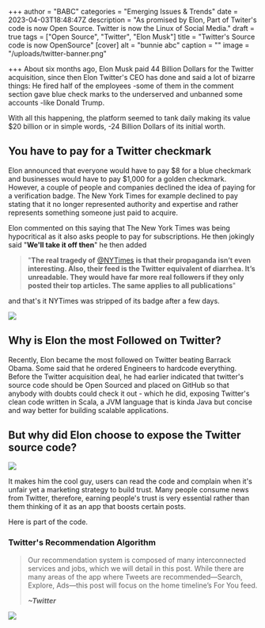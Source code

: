 +++
author = "BABC"
categories = "Emerging Issues & Trends"
date = 2023-04-03T18:48:47Z
description = "As promised by Elon, Part of Twiter's code is now Open Source. Twitter is now the Linux of Social Media."
draft = true
tags = ["Open Source", "Twitter", "Elon Musk"]
title = "Twitter's Source code is now OpenSource"
[cover]
alt = "bunnie abc"
caption = ""
image = "/uploads/twitter-banner.png"

+++
About six months ago, Elon Musk paid 44 Billion Dollars for the Twitter acquisition, since then Elon Twitter's CEO has done and said a lot of bizarre things: He fired half of the employees -some of them in the comment section gave blue check marks to the underserved and unbanned some accounts -like Donald Trump.

With all this happening, the platform seemed to tank daily making its value $20 billion or in simple words, -24 Billion Dollars of its initial worth.

## You have  to pay for a Twitter checkmark

Elon announced that everyone would have to pay $8 for a blue checkmark and businesses would have to pay $1,000 for a golden checkmark. However, a couple of people and companies declined the idea of paying for a verification badge. The New York Times for example declined to pay stating that it no longer represented authority and expertise and rather represents something someone just paid to acquire.

Elon commented on this saying that The New York Times was being hypocritical as it also asks people to pay for subscriptions. He then jokingly said "**We'll take it off then**" he then added

> "**The real tragedy of** [@NYTimes](https://twitter.com/NYTimes) **is that their propaganda isn’t even interesting. Also, their feed is the Twitter equivalent of diarrhea. It’s unreadable. They would have far more real followers if they only posted their top articles. The same applies to all publications**"

and that's it NYTimes was stripped of its badge after a few days.

![](/uploads/screenshot-from-2023-04-03-23-12-56.png)

## Why is Elon the most Followed on Twitter?

Recently, Elon became the most followed on Twitter beating Barrack Obama. Some said that he ordered Engineers to hardcode everything. Before the Twitter acquisition deal, he had earlier indicated that twitter's source code should be Open Sourced and placed on GitHub so that anybody with doubts could check it out - which he did, exposing Twitter's clean code written in Scala, a JVM language that is kinda Java but concise and way better for building scalable applications.

## But why did Elon choose to expose the Twitter source code?

![](/uploads/screenshot-from-2023-04-03-23-52-26.png)

It makes him the cool guy, users can read the code and complain when it's unfair yet a marketing strategy to build trust. Many people consume news from Twitter, therefore, earning people's trust is very essential rather than them thinking of it as an app that boosts certain posts. 

Here is part of the code.

### Twitter's Recommendation Algorithm

> Our recommendation system is composed of many interconnected services and jobs, which we will detail in this post. While there are many areas of the app where Tweets are recommended—Search, Explore, Ads—this post will focus on the home timeline’s For You feed.
>
> **_\~Twitter_**

![](/uploads/open-algorithm-png-img-fullhd-medium.png)

<script src="https://gist.github.com/tito-arch/892447907c8b2d568b906612492826f6.js"></script>